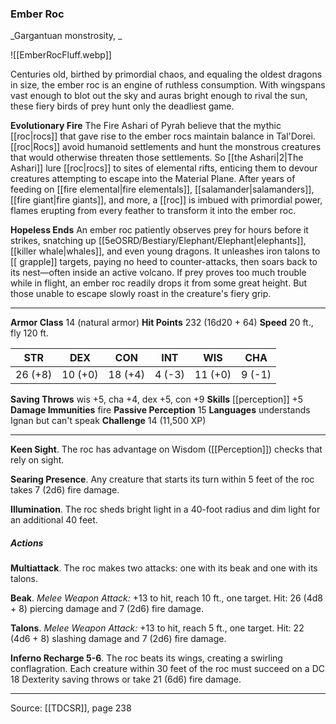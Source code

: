 ### Ember Roc
_Gargantuan monstrosity, _

![[EmberRocFluff.webp]]

Centuries old, birthed by primordial chaos, and equaling the oldest dragons in size, the ember roc is an engine of ruthless consumption. With wingspans vast enough to blot out the sky and auras bright enough to rival the sun, these fiery birds of prey hunt only the deadliest game.

**Evolutionary Fire** The Fire Ashari of Pyrah believe that the mythic [[roc|rocs]] that gave rise to the ember rocs maintain balance in Tal'Dorei. [[roc|Rocs]] avoid humanoid settlements and hunt the monstrous creatures that would otherwise threaten those settlements. So [[the Ashari|2|The Ashari]] lure [[roc|rocs]] to sites of elemental rifts, enticing them to devour creatures attempting to escape into the Material Plane. After years of feeding on [[fire elemental|fire elementals]], [[salamander|salamanders]], [[fire giant|fire giants]], and more, a [[roc]] is imbued with primordial power, flames erupting from every feather to transform it into the ember roc.


**Hopeless Ends** An ember roc patiently observes prey for hours before it strikes, snatching up [[5eOSRD/Bestiary/Elephant/Elephant|elephants]], [[killer whale|whales]], and even young dragons. It unleashes iron talons to [[ grapple]] targets, paying no heed to counter-attacks, then soars back to its nest—often inside an active volcano. If prey proves too much trouble while in flight, an ember roc readily drops it from some great height. But those unable to escape slowly roast in the creature's fiery grip.






---

**Armor Class** 14 (natural armor)
**Hit Points** 232 (16d20 + 64)
**Speed** 20 ft., fly 120 ft.

| STR     | DEX     | CON     | INT     | WIS     | CHA     |
|---------|---------|---------|---------|---------|---------|
| 26 (+8) | 10 (+0) | 18 (+4) | 4 (-3) | 11 (+0) | 9 (-1) |

**Saving Throws** wis +5, cha +4, dex +5, con +9
**Skills** [[perception]] +5
**Damage Immunities** fire
**Passive Perception** 15
**Languages** understands Ignan but can't speak
**Challenge** 14 (11,500 XP)

---

**Keen Sight**. The roc has advantage on Wisdom ([[Perception]]) checks that rely on sight.

**Searing Presence**. Any creature that starts its turn within 5 feet of the roc takes 7 (2d6) fire damage.

**Illumination**. The roc sheds bright light in a 40-foot radius and dim light for an additional 40 feet.

##### Actions
**Multiattack**. The roc makes two attacks: one with its beak and one with its talons.

**Beak**. _Melee Weapon Attack:_ +13 to hit, reach 10 ft., one target. Hit: 26 (4d8 + 8) piercing damage and 7 (2d6) fire damage.

**Talons**. _Melee Weapon Attack:_ +13 to hit, reach 5 ft., one target. Hit: 22 (4d6 + 8) slashing damage and 7 (2d6) fire damage.

**Inferno Recharge 5-6**. The roc beats its wings, creating a swirling conflagration. Each creature within 30 feet of the roc must succeed on a DC 18 Dexterity saving throws or take 21 (6d6) fire damage.


---

Source: [[TDCSR]], page 238
